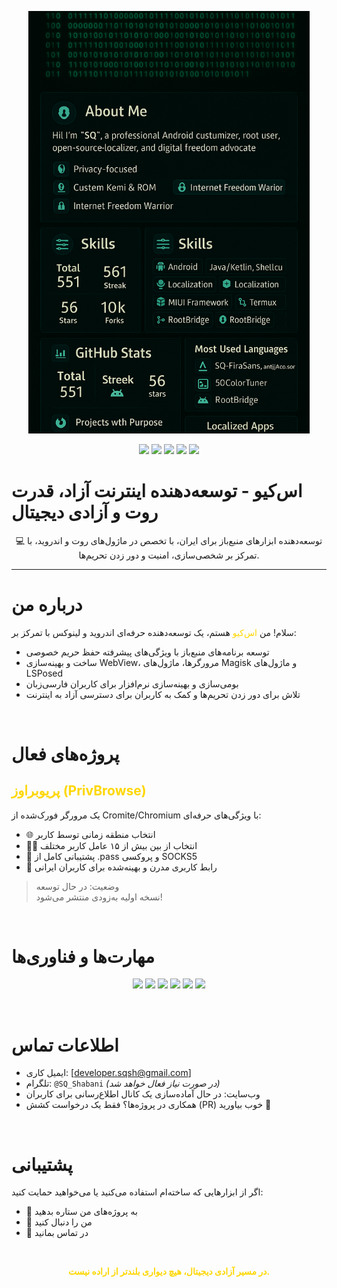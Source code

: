 <p align="center">
  <img src="images/banner.png" alt="Profile Banner" width="450"/>
</p>

<p align="center">
  <img src="https://img.shields.io/badge/Shell%2FBash-40%25-brightgreen?style=flat-square"/>
  <img src="https://img.shields.io/badge/Kotlin%2FJava-25%25-blue?style=flat-square"/>
  <img src="https://img.shields.io/badge/C%2FC%2B%2B%20(Kernel)-15%25-red?style=flat-square"/>
  <img src="https://img.shields.io/badge/HTML%2FCSS%2FJS-10%25-yellow?style=flat-square"/>
  <img src="https://img.shields.io/badge/Other-5%25-gray?style=flat-square"/>
</p>

# اس‌کیو - توسعه‌دهنده اینترنت آزاد، قدرت روت و آزادی دیجیتال
<p align="center">
  💻 توسعه‌دهنده ابزارهای منبع‌باز برای ایران، با تخصص در ماژول‌های روت و اندروید، با تمرکز بر شخصی‌سازی، امنیت و دور زدن تحریم‌ها.
</p>

---

# درباره من
سلام! من <span style="color: #FFD700">اس‌کیو</span> هستم، یک توسعه‌دهنده حرفه‌ای اندروید و لینوکس با تمرکز بر:
- توسعه برنامه‌های منبع‌باز با ویژگی‌های پیشرفته حفظ حریم خصوصی
- ساخت و بهینه‌سازی WebView، مرورگرها، ماژول‌های Magisk و ماژول‌های LSPosed
- بومی‌سازی و بهینه‌سازی نرم‌افزار برای کاربران فارسی‌زبان
- تلاش برای دور زدن تحریم‌ها و کمک به کاربران برای دسترسی آزاد به اینترنت

<br>

# پروژه‌های فعال
## <span style="color: #FFD700">پریوبراوز (PrivBrowse)</span>
یک مرورگر فورک‌شده از Cromite/Chromium با ویژگی‌های حرفه‌ای:
- 🌐 انتخاب منطقه زمانی توسط کاربر
- 🕵️‍♂️ انتخاب از بین بیش از ۱۵ عامل کاربر مختلف
- 🔐 پشتیبانی کامل از .pass و پروکسی SOCKS5
- 🎨 رابط کاربری مدرن و بهینه‌شده برای کاربران ایرانی
> وضعیت: در حال توسعه  
> نسخه اولیه به‌زودی منتشر می‌شود!

<br>

# مهارت‌ها و فناوری‌ها
<p align="center">
  <img src="https://img.shields.io/badge/Android-3DDC84?style=for-the-badge&logo=android&logoColor=white"/>
  <img src="https://img.shields.io/badge/Magisk-00AF9C?style=for-the-badge&logo=android&logoColor=white"/>
  <img src="https://img.shields.io/badge/LSPosed-1E90FF?style=for-the-badge"/>
  <img src="https://img.shields.io/badge/Chromium-4285F4?style=for-the-badge&logo=Google-Chrome&logoColor=white"/>
  <img src="https://img.shields.io/badge/Linux-FCC624?style=for-the-badge&logo=linux&logoColor=black"/>
  <img src="https://img.shields.io/badge/GitHub-181717?style=for-the-badge&logo=github&logoColor=white"/>
</p>

<br>

# اطلاعات تماس
- ایمیل کاری: [developer.sqsh@gmail.com]
- تلگرام: `@SQ_Shabani` *(در صورت نیاز فعال خواهد شد)*
- وب‌سایت: در حال آماده‌سازی یک کانال اطلاع‌رسانی برای کاربران
- همکاری در پروژه‌ها؟ فقط یک درخواست کشش (PR) خوب بیاورید 💪

<br>

# پشتیبانی
اگر از ابزارهایی که ساخته‌ام استفاده می‌کنید یا می‌خواهید حمایت کنید:
- 🌟 به پروژه‌های من ستاره بدهید
- 🔔 من را دنبال کنید
- 💬 در تماس بمانید

<br>

<p align="center"><b><span style="color: #FFD700">در مسیر آزادی دیجیتال، هیچ دیواری بلندتر از اراده نیست.</span></b></p>
